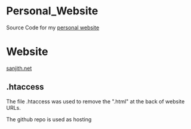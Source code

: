 # Personal_Website
Source Code for my [personal website](https://sanjith.net)

# Website
[sanjith.net](https://sanjith.net)

## .htaccess

The file .htaccess was used to remove the ".html" at the back of website URLs.





The github repo is used as hosting
